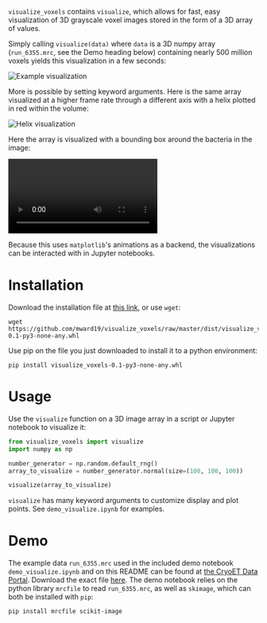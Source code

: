 `visualize_voxels` contains `visualize`, which allows for fast, easy visualization of 3D grayscale voxel images stored in the form of a 3D array of values.

Simply calling `visualize(data)` where `data` is a 3D numpy array (`run_6355.mrc`, see the Demo heading below) containing nearly 500 million voxels yields this visualization in a few seconds:

![Example visualization](default_visualization.gif)

More is possible by setting keyword arguments. Here is the same array visualized at a higher frame rate through a different axis with a helix plotted in red within the volume:

![Helix visualization](helix_visualization.gif)

Here the array is visualized with a bounding box around the bacteria in the image:

![Bounding box visualization](bounding_box.mp4)

Because this uses `matplotlib`'s animations as a backend, the visualizations can be interacted with in Jupyter notebooks.

# Installation
Download the installation file at [this link](https://github.com/mward19/visualize_voxels/raw/master/dist/visualize_voxels-0.1-py3-none-any.whl), or use `wget`:

```shell
wget https://github.com/mward19/visualize_voxels/raw/master/dist/visualize_voxels-0.1-py3-none-any.whl
```

Use pip on the file you just downloaded to install it to a python environment:

```shell
pip install visualize_voxels-0.1-py3-none-any.whl
```

# Usage
Use the `visualize` function on a 3D image array in a script or Jupyter notebook to visualize it:

```python
from visualize_voxels import visualize
import numpy as np

number_generator = np.random.default_rng()
array_to_visualize = number_generator.normal(size=(100, 100, 100))

visualize(array_to_visualize)
```

`visualize` has many keyword arguments to customize display and plot points. See `demo_visualize.ipynb` for examples.

# Demo
The example data `run_6355.mrc` used in the included demo notebook `demo_visualize.ipynb` and on this README can be found at [the CryoET Data Portal](https://cryoetdataportal.czscience.com/runs/6355).
Download the exact file [here](https://cryoetdataportal.czscience.com/runs/6355?download-step=download&download-config=tomogram&tomogram-sampling=10.4&tomogram-processing=raw&file-format=mrc&download-tab=download). The demo notebook relies on the python library `mrcfile` to read `run_6355.mrc`, as well as `skimage`, which can both be installed with `pip`: 

```shell
pip install mrcfile scikit-image
```
